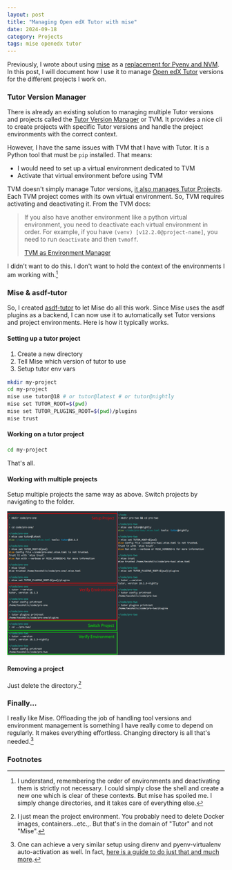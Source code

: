 ```yaml
---
layout: post
title: "Managing Open edX Tutor with mise"
date: 2024-09-18
category: Projects
tags: mise openedx tutor
---
```


Previously, I wrote about using [mise](https://mise.jdx.dev/) as a [replacement for Pyenv and NVM](https://arunmozhi.in/2024/09/06/replacing-pyenv-nvm-direnv-with-mise/). In this post, I will document how I use it to manage [Open edX Tutor](https://docs.tutor.edly.io/) versions for the different projects I work on.

### Tutor Version Manager

There is already an existing solution to managing multiple Tutor versions and projects called the [Tutor Version Manager](https://tvm.docs.edunext.co/en/latest/index.html) or TVM. It provides a nice cli to create projects with specific Tutor versions and handle the project environments with the correct context.

However, I have the same issues with TVM that I have with Tutor. It is a Python tool that must be `pip` installed. That means:

* I would need to set up a virtual environment dedicated to TVM
* Activate that virtual environment before using TVM

TVM doesn't simply manage Tutor versions, [it also manages Tutor Projects](https://tvm.docs.edunext.co/en/latest/tvm_topic_guides/environment_manager.html). Each TVM project comes with its own virtual environment. So, TVM requires activating and deactivating it. From the TVM docs:

> If you also have another environment like a python virtual environment, you need to deactivate each virtual environment in order. For example, if you have `(venv) [v12.2.0@project-name]`, you need to run `deactivate` and then `tvmoff`.
> 
> [TVM as Environment Manager](https://tvm.docs.edunext.co/en/latest/tvm_topic_guides/environment_manager.html)

I didn't want to do this. I don't want to hold the context of the environments I am working with.[^1]

### Mise & asdf-tutor

So, I created [asdf-tutor](https://github.com/tecoholic/asdf-tutor) to let Mise do all this work. Since Mise uses the asdf plugins as a backend, I can now use it to automatically set Tutor versions and project environments. Here is how it typically works.

#### Setting up a tutor project

1. Create a new directory
2. Tell Mise which version of tutor to use
3. Setup tutor env vars

```sh
mkdir my-project
cd my-project
mise use tutor@18 # or tutor@latest # or tutor@nightly
mise set TUTOR_ROOT=$(pwd)
mise set TUTOR_PLUGINS_ROOT=$(pwd)/plugins
mise trust
```

#### Working on a tutor project

```sh
cd my-project
```

That's all.

#### Working with multiple projects

Setup multiple projects the same way as above. Switch projects by navigating to the folder.

![screenshot](/img/wp-content/uploads/2024/09/tutor-projects-using-mise-asdf-tutor.png)

#### Removing a project

Just delete the directory.[^2]

### Finally...

I really like Mise. Offloading the job of handling tool versions and environment management is something I have really come to depend on regularly. It makes everything effortless. Changing directory is all that's needed.[^3]

### Footnotes

[^1]: I understand, remembering the order of environments and deactivating them is strictly not necessary. I could simply close the shell and create a new one which is clear of these contexts. But mise has spoiled me. I simply change directories, and it takes care of everything else.
[^2]: I just mean the project environment. You probably need to delete Docker images, containers…etc.,. But that's in the domain of "Tutor" and not "Mise".
[^3]: One can achieve a very similar setup using direnv and pyenv-virtualenv auto-activation as well. In fact, [here is a guide to do just that and much more](https://forum.opencraft.com/t/tips-and-tricks-for-using-tutor-as-devstack-replacement/1587).

